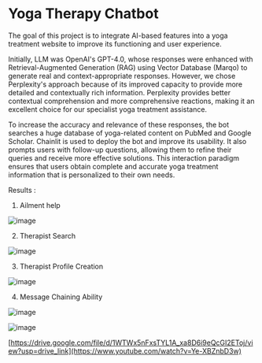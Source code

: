 <h1>Yoga Therapy Chatbot</h1> 

The goal of this project is to integrate AI-based features into a yoga treatment website to improve its functioning and user experience. 

Initially, LLM was OpenAI's GPT-4.0, whose responses were enhanced with Retrieval-Augmented Generation (RAG) using Vector Database (Marqo) to generate real and context-appropriate responses. 
However, we chose Perplexity's approach because of its improved capacity to provide more detailed and contextually rich information. 
Perplexity provides better contextual comprehension and more comprehensive reactions, making it an excellent choice for our specialist yoga treatment assistance.

To increase the accuracy and relevance of these responses, the bot searches a huge database of yoga-related content on PubMed and Google Scholar. Chainlit is used to deploy the bot and improve its usability. It also prompts users with follow-up questions, allowing them to refine their queries and receive more effective solutions. This interaction paradigm ensures that users obtain complete and accurate yoga treatment information that is personalized to their own needs.

Results :

1) Ailment help

![image](https://github.com/abhijeetgupta23/Chatbot-for-Yoga-Therapy/assets/16919762/fef3843e-0f68-49d5-bea4-c95f3bfa9713)

2) Therapist Search

![image](https://github.com/abhijeetgupta23/Chatbot-for-Yoga-Therapy/assets/16919762/eb845410-f032-4717-8f74-6e5c729fc50c)

3) Therapist Profile Creation

![image](https://github.com/abhijeetgupta23/Chatbot-for-Yoga-Therapy/assets/16919762/893cb8f8-29f6-48a7-8024-951357de7020)

4) Message Chaining Ability

![image](https://github.com/abhijeetgupta23/Chatbot-for-Yoga-Therapy/assets/16919762/cb449613-9dfd-4787-b509-8827b043cd52)

![image](https://github.com/abhijeetgupta23/Chatbot-for-Yoga-Therapy/assets/16919762/221f5e64-8af2-4457-990b-14b8d06a7e8e)

[https://drive.google.com/file/d/1WTWx5nFxsTYL1A_xa8D6i9eQcGI2EToj/view?usp=drive_link](https://www.youtube.com/watch?v=Ye-XBZnbD3w)
